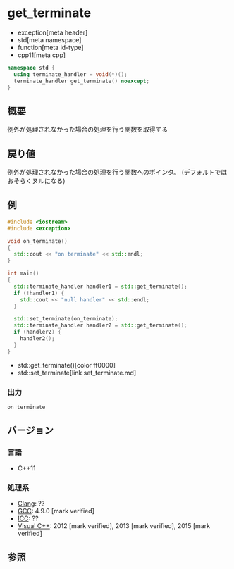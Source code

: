 # get_terminate
* exception[meta header]
* std[meta namespace]
* function[meta id-type]
* cpp11[meta cpp]

```cpp
namespace std {
  using terminate_handler = void(*)();
  terminate_handler get_terminate() noexcept;
}
```

## 概要
例外が処理されなかった場合の処理を行う関数を取得する


## 戻り値
例外が処理されなかった場合の処理を行う関数へのポインタ。
(デフォルトではおそらくヌルになる)


## 例
```cpp example
#include <iostream>
#include <exception>

void on_terminate()
{
  std::cout << "on terminate" << std::endl;
}

int main()
{
  std::terminate_handler handler1 = std::get_terminate();
  if (!handler1) {
    std::cout << "null handler" << std::endl;
  }

  std::set_terminate(on_terminate);
  std::terminate_handler handler2 = std::get_terminate();
  if (handler2) {
    handler2();
  }
}
```
* std::get_terminate()[color ff0000]
* std::set_terminate[link set_terminate.md]

### 出力
```
on terminate
```

## バージョン
### 言語
- C++11

### 処理系
- [Clang](/implementation.md#clang): ??
- [GCC](/implementation.md#gcc): 4.9.0 [mark verified]
- [ICC](/implementation.md#icc): ??
- [Visual C++](/implementation.md#visual_cpp): 2012 [mark verified], 2013 [mark verified], 2015 [mark verified]


## 参照


